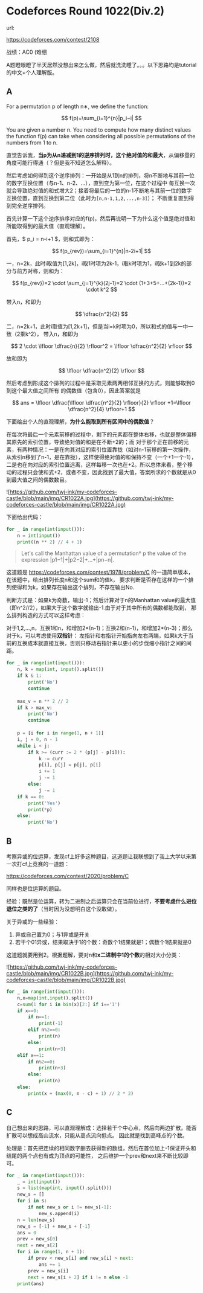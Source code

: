 # Codeforces Round 1022(Div.2)

url:

https://codeforces.com/contest/2108

战绩：AC0 (难绷

A题瞪眼瞪了半天居然没想出来怎么做，然后就洗洗睡了。。。以下思路均是tutorial的中文+个人理解版。

## A

For a permutation p of length n∗, we define the function:

$$ f(p)=\sum_{i=1}^{n}|p_i−i| $$

You are given a number n. You need to compute how many distinct values the function f(p) can take when considering all possible permutations of the numbers from 1 to n.

直觉告诉我，**当p为从n递减到1的逆序排列时，这个绝对值的和最大**，从偏移量的角度可能行得通（？但是我不知道怎么解释）。

然后考虑如何得到这个逆序排列：一开始是从1到n的排列，将n不断地与其前一位的数字互换位置（与n-1、n-2、...），直到变为第一位，在这个过程中
每互换一次就会导致绝对值的和式增大2；接着将最后的一位的n-1不断地与其前一位的数字互换位置，直到互换到第二位（此时为`[n,n-1,1,2,...,n-3]`）；
不断重复直到得到完全逆序排列。

首先计算一下这个逆序排序对应的f(p)，然后再说明一下为什么这个值是绝对值和所能取得到的最大值（直观理解）。

首先，$ p_i = n-i+1 $，则和式即为：

$$ f(p_{rev})=\sum_{i=1}^{n}|n-2i+1| $$

一，n=2k，此时i取值为[1,2k]，i取1时项为2k-1，i取k时项为1，i取k+1到2k的部分与前方对称，则和为：

$$ f(p_{rev})=2 \cdot \sum_{j=1}^{k}(2j-1)=2 \cdot (1+3+5+...+(2k-1))=2 \cdot k^2 $$

带入n，和即为 

$$ \dfrac{n^2}{2} $$

二，n=2k+1，此时i取值为[1,2k+1]，但是当i=k时项为0，所以和式的值与一中一致（2乘k^2），
带入n，和即为 

$$ 2 \cdot \lfloor \dfrac{n}{2} \rfloor^2 = \lfloor \dfrac{n^2}{2} \rfloor $$

故和即为 

$$ \lfloor \dfrac{n^2}{2} \rfloor $$

然后考虑到形成这个排列的过程中是采取元素两两相邻互换的方式，则能够取到0到这个最大值之间所有
的偶数值（包含0），因此答案就是 

$$ ans = \lfloor \dfrac{\lfloor \dfrac{n^2}{2} \rfloor}{2} \rfloor +1=\lfloor \dfrac{n^2}{4} \rfloor+1 $$

下面给出个人的直观理解，**为什么能取到所有区间中的偶数值**？

在每次将最后一个元素前移的过程中，剩下的元素都在整体右移，也就是整体偏移其原先的索引位置，导致绝对值的和是在不断+2的；而
对于那个正在前移的元素，有两种情况：一是在向其对应的索引位置靠拢（如对n-1前移的第一次操作，从索引n移到了n-1，是在靠拢），这样使得绝对值的和保持不变（一个+1一个-1），
二是也在向对应的索引位置远离，这样每移一次也在+2。所以总体来看，整个移动的过程只会使和式+2，或者不变，因此找到了最大值，答案所求的个数就是从0到最大值之间的偶数数目。

![https://github.com/twj-ink/my-codeforces-castle/blob/main/img/CR1022A.jpg](https://github.com/twj-ink/my-codeforces-castle/blob/main/img/CR1022A.jpg)

下面给出代码：

```python
for _ in range(int(input())):
    n = int(input())
    print((n ** 2) // 4 + 1)
```

> Let's call the Manhattan value of a permutation† p the value of the expression |p1−1|+|p2−2|+…+|pn−n|.

这道题是 https://codeforces.com/contest/1978/problem/C 的一道简单版本，在该题中，给出排列长度n和这个sum和的值k，
要求判断是否存在这样的一个排列使得和为k，如果存在输出这个排列，不存在输出No.

判断方式是：如果k为奇数，输出-1；然后计算对于n的Manhattan value的最大值（即n^2//2），如果大于这个数字就输出-1.由于对于其中所有的偶数都能取到，
那么排列构造的方式可以这样考虑：

对于1,2,...,n，互换1和n，和增加2*(n-1)；互换2和(n-1)，和增加2*(n-3)；那么对于k，可以考虑使用**双指针**：
左指针和右指针开始指向左右两端，如果k大于当前的互换成本就直接互换，否则只移动右指针来以更小的步伐缩小指针之间的间距。

```python
for _ in range(int(input())):
    n, k = map(int, input().split())
    if k & 1:
        print('No')
        continue

    max_v = n ** 2 // 2
    if k > max_v:
        print('No')
        continue

    p = [i for i in range(1, n + 1)]
    i, j = 0, n - 1
    while i < j:
        if k >= (curr := 2 * (p[j] - p[i])):
            k -= curr
            p[i], p[j] = p[j], p[i]
            i += 1
            j -= 1
        else:
            j -= 1
    if k == 0:
        print('Yes')
        print(*p)
    else:
        print('No')
```

## B

考察异或的位运算，发现cf上好多这种题目，这道题让我联想到了我上大学以来第一次打cf上竞赛的一道题：

https://codeforces.com/contest/2020/problem/C

同样也是位运算的题目。

经验：既然是位运算，转为二进制之后运算只会在当前位进行，**不要考虑什么进位退位之类的了**（当时因为没想明白这个没敢做）。

关于异或的一些经验：

1. 异或自己置为0；与1异或是开关
2. 若干个01异或，结果取决于1的个数：奇数个1结果就是1；偶数个1结果就是0

这道题就要用到2。根据题解，要对n和**x二进制中1的个数**的相对大小分类：

![https://github.com/twj-ink/my-codeforces-castle/blob/main/img/CR1022B.jpg](https://github.com/twj-ink/my-codeforces-castle/blob/main/img/CR1022B.jpg)

```python
for _ in range(int(input())):
    n,x=map(int,input().split())
    c=sum(1 for i in bin(x)[2:] if i=='1')
    if x==0:
        if n==1:
            print(-1)
        elif n%2==0:
            print(n)
        else:
            print(n+3)
    elif x==1:
        if n%2==0:
            print(n+3)
        else:
            print(n)
    else:
        print(x + (max(0, n - c) + 1) // 2 * 2)
```

## C

自己想出来的思路，可以直观理解成：选择若干个中心点，然后向两边扩散。能否扩散可以想成高山流水，只能从高点流向低点。
因此就是找到高峰点的个数。

处理是：首先把连续的相同数字删去获得新的数组，然后在首位加上-1保证开头和结尾的两个点也有成为顶点的可能性，
之后维护一个prev和next来不断比较即可。

```python
for _ in range(int(input())):
    _ = int(input())
    s = list(map(int, input().split()))
    new_s = []
    for i in s:
        if not new_s or i != new_s[-1]:
            new_s.append(i)
    n = len(new_s)
    new_s = [-1] + new_s + [-1]
    ans = 0
    prev = new_s[0]
    next = new_s[2]
    for i in range(1, n + 1):
        if prev < new_s[i] and new_s[i] > next:
            ans += 1
        prev = new_s[i]
        next = new_s[i + 2] if i != n else -1
    print(ans)
```